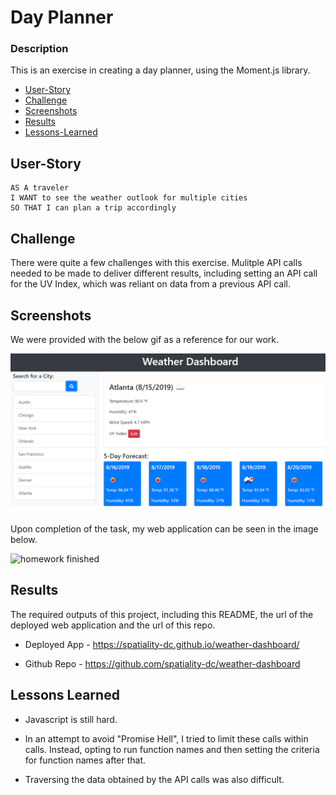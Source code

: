 # Day Planner

### Description

This is an exercise in creating a day planner, using the Moment.js library.

- [User-Story](##User-Story)
- [Challenge](##Challenge)
- [Screenshots](##Screenshots)
- [Results](##Results)
- [Lessons-Learned](##Lessons-Learned)

## User-Story

```
AS A traveler
I WANT to see the weather outlook for multiple cities
SO THAT I can plan a trip accordingly
```

## Challenge

There were quite a few challenges with this exercise. Mulitple API calls needed to be made to deliver different results, including setting an API call for the UV Index, which was reliant on data from a previous API call.

## Screenshots

We were provided with the below gif as a reference for our work.

![homework demo](./assets/img/homework-demo.png)

Upon completion of the task, my web application can be seen in the image below.

![homework finished](./assets/img/homework-completed.png)

## Results

The required outputs of this project, including this README, the url of the deployed web application and the url of this repo.

- Deployed App - https://spatiality-dc.github.io/weather-dashboard/

- Github Repo - https://github.com/spatiality-dc/weather-dashboard

## Lessons Learned

- Javascript is still hard.

- In an attempt to avoid "Promise Hell", I tried to limit these calls within calls. Instead, opting to run function names and then setting the criteria for function names after that.

- Traversing the data obtained by the API calls was also difficult.
